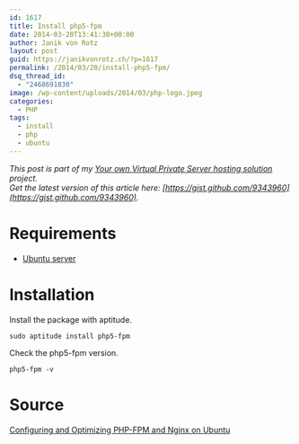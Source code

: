 ```yaml
---
id: 1617
title: Install php5-fpm
date: 2014-03-20T13:41:30+00:00
author: Janik von Rotz
layout: post
guid: https://janikvonrotz.ch/?p=1617
permalink: /2014/03/20/install-php5-fpm/
dsq_thread_id:
  - "2468691830"
image: /wp-content/uploads/2014/03/php-logo.jpeg
categories:
  - PHP
tags:
  - install
  - php
  - ubuntu
---
```

*This post is part of my [Your own Virtual Private Server hosting solution](https://janikvonrotz.ch/your-own-virtual-private-server-hosting-solution/) project.*  
*Get the latest version of this article here: [https://gist.github.com/9343960](https://gist.github.com/9343960).*  
<!--more-->
# Requirements

* [Ubuntu server](https://janikvonrotz.ch/2014/03/13/deploy-ubuntu-server/)

# Installation

Install the package with aptitude.

    sudo aptitude install php5-fpm
    
Check the php5-fpm version.

    php5-fpm -v

# Source

[Configuring and Optimizing PHP-FPM and Nginx on Ubuntu](http://blog.chrismeller.com/configuring-and-optimizing-php-fpm-and-nginx-on-ubuntu-or-debian)